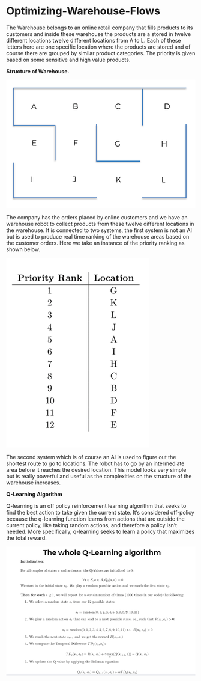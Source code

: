 # Optimizing-Warehouse-Flows

The Warehouse belongs to an online retail company that fills products to its customers and inside these warehouse the products are a stored in twelve different locations twelve different locations from A to L. Each of these letters here are one specific location where the products are stored and of course there are grouped by similar product categories. The priority is given based on some sensitive and high value products.



**Structure of Warehouse.**


![](pics/warehouse.png)


The company has the orders placed by online customers and we have an warehouse robot to collect products from these twelve different locations in the warehouse. It is connected to two systems, the first system is not an AI but is used to produce real time ranking of the warehouse areas based on the customer orders. Here we take an instance of the priority ranking as shown below.


![](pics/priority.png)


The second system which is of course an AI is used to figure out the shortest route to go to locations. The robot has to go by an intermediate area before it reaches the desired location. This model looks very simple but is really powerful and useful as the complexities on the structure of the warehouse increases.





**Q-Learning Algorithm**



Q-learning is an off policy reinforcement learning algorithm that seeks to find the best action to take given the current state. It’s considered off-policy because the q-learning function learns from actions that are outside the current policy, like taking random actions, and therefore a policy isn’t needed. More specifically, q-learning seeks to learn a policy that maximizes the total reward.



![](pics/q_learning.png)
